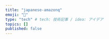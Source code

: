 ```yaml
---
title: "japanese-amazonq"
emoji: "🐡"
type: "tech" # tech: 技術記事 / idea: アイデア
topics: []
published: false
---
```


